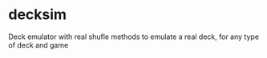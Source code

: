 decksim
=======

Deck emulator with real shufle methods to emulate a real deck, for any type of deck and game
